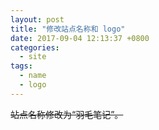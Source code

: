 ```yaml
---
layout: post
title: "修改站点名称和 logo"
date: 2017-09-04 12:13:37 +0800
categories:
  - site
tags:
  - name
  - logo
---
```


~~站点名称修改为“羽毛笔记”。~~
